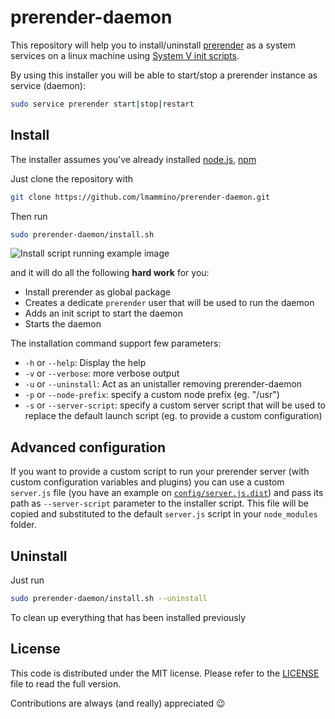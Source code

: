 prerender-daemon
================

This repository will help you to install/uninstall [prerender](https://github.com/prerender/prerender) as a system services on a linux machine using [System V init scripts](http://refspecs.linuxfoundation.org/LSB_3.1.0/LSB-Core-generic/LSB-Core-generic/iniscrptact.html).

By using this installer you will be able to start/stop a prerender instance as service (daemon):

```bash
sudo service prerender start|stop|restart
```


## Install

The installer assumes you've already installed [node.js](http://nodejs.org/), [npm](https://www.npmjs.org/)

Just clone the repository with 

```bash
git clone https://github.com/lmammino/prerender-daemon.git
```

Then run 

```bash
sudo prerender-daemon/install.sh
```

![Install script running example image](http://oi61.tinypic.com/os4v8k.jpg)

and it will do all the following **hard work** for you:

 - Install prerender as global package
 - Creates a dedicate `prerender` user that will be used to run the daemon
 - Adds an init script to start the daemon
 - Starts the daemon


The installation command support few parameters:

 - `-h` or `--help`: Display the help
 - `-v` or `--verbose`: more verbose output
 - `-u` or `--uninstall`: Act as an unistaller removing prerender-daemon
 - `-p` or `--node-prefix`: specify a custom node prefix (eg. "/usr")
 - `-s` or `--server-script`: specify a custom server script that will be used to replace the default launch script (eg. to provide a custom configuration)


## Advanced configuration

If you want to provide a custom script to run your prerender server (with custom configuration variables and plugins) you can use a custom `server.js` file (you have an example on [`config/server.js.dist`](/config/server.js.dist)) and pass its path as `--server-script` parameter to the installer script. This file will be copied and substituted to the default `server.js` script in your `node_modules` folder.


## Uninstall

Just run

```bash
sudo prerender-daemon/install.sh --uninstall
```

To clean up everything that has been installed previously


## License

This code is distributed under the MIT license. Please refer to the [LICENSE](/LICENSE) file to read the full version.

Contributions are always (and really) appreciated :wink: